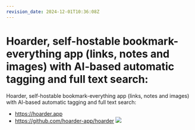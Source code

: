 ```yaml
---
revision_date: 2024-12-01T10:36:08Z
---
```

# Hoarder, self-hostable bookmark-everything app (links, notes and images) with AI-based automatic tagging and full text search:
Hoarder, self-hostable bookmark-everything app (links, notes and images) with AI-based automatic tagging and full text search:
* https://hoarder.app
* https://github.com/hoarder-app/hoarder
![](https://hoarder.app/_next/image?url=%2F_next%2Fstatic%2Fmedia%2Fhero.1c4a0547.webp&w=3840&q=75)